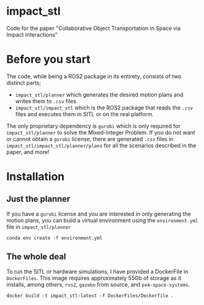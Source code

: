 # impact_stl
Code for the paper "Collaborative Object Transportation in Space via Impact Interactions"

# Before you start
The code, while being a ROS2 package in its entirety, consists of two distinct parts;
- `impact_stl/planner` which generates the desired motion plans and writes them to `.csv` files
- `impact_stl/impact_stl` which is the ROS2 package that reads the `.csv` files and executes them in SITL or on the real platform.

The only proprietary dependency is `gurobi` which is only required for `impact_stl/planner` to solve the Mixed-Integer Problem. If you do not want or cannot obtain a `gurobi` license, there are generated `.csv` files in `impact_stl/impact_stl/planner/plans` for all the scenarios described in the paper, and more!


# Installation
## Just the planner
If you have a `gurobi` license and you are interested in only generating the motion plans, you can build a virtual environment using the `environment.yml` file in `impact_stl/planner`

```conda env create -f environment.yml```


## The whole deal
To run the SITL or hardware simulations, I have provided a DockerFile in `DockerFiles`. This image requires approximately 55Gb of storage as it installs, among others, `ros2`, `gazebo` from source, and `px4-space-systems`.

```docker build -t impact_stl:latest -f DockerFiles/Dockerfile .```